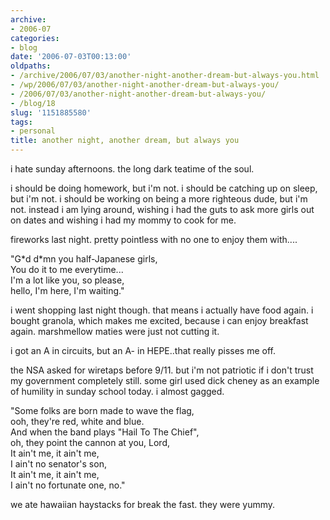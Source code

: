 ```yaml
---
archive:
- 2006-07
categories:
- blog
date: '2006-07-03T00:13:00'
oldpaths:
- /archive/2006/07/03/another-night-another-dream-but-always-you.html
- /wp/2006/07/03/another-night-another-dream-but-always-you/
- /2006/07/03/another-night-another-dream-but-always-you/
- /blog/18
slug: '1151885580'
tags:
- personal
title: another night, another dream, but always you
---
```


i hate sunday afternoons. the long dark teatime of the soul.

i should be doing homework, but i'm not. i should be catching up on sleep,
but i'm not. i should be working on being a more righteous dude, but i'm
not. instead i am lying around, wishing i had the guts to ask more girls
out on dates and wishing i had my mommy to cook for me.

fireworks last night. pretty pointless with no one to enjoy them with....

"G\*d d\*mn you half-Japanese girls,  
You do it to me everytime...  
I'm a lot like you, so please,  
hello, I'm here, I'm waiting."  

i went shopping last night though. that means i actually have food again.
i bought granola, which makes me excited, because i can enjoy breakfast
again. marshmellow maties were just not cutting it.

i got an A in circuits, but an A- in HEPE..that really pisses me off.

the NSA asked for wiretaps before 9/11. but i'm not patriotic if i don't
trust my government completely still. some girl used dick cheney as an
example of humility in sunday school today. i almost gagged.

"Some folks are born made to wave the flag,  
ooh, they're red, white and blue.  
And when the band plays "Hail To The Chief",  
oh, they point the cannon at you, Lord,  
It ain't me, it ain't me,  
I ain't no senator's son,  
It ain't me, it ain't me,  
I ain't no fortunate one, no."  

we ate hawaiian haystacks for break the fast. they were yummy.

